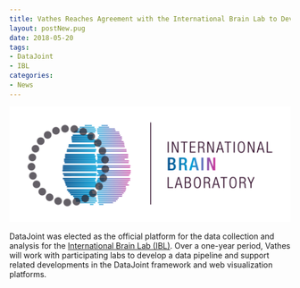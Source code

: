 ```yaml
---
title: Vathes Reaches Agreement with the International Brain Lab to Develop Their Pipeline for Data Processing and Analysis
layout: postNew.pug
date: 2018-05-20
tags:
- DataJoint
- IBL
categories: 
- News
---
```

![](./static/posts/Vathes-Reaches-Agreement-with-the-International-Brain-Lab-to-Develop-Their-Pipeline-for-Data-Processing-and-Analysis/IBL%20logo.png "IBL Logo")

DataJoint was elected as the official platform for the data collection and analysis for the [International Brain Lab (IBL)](https://www.internationalbrainlab.com/). Over a one-year period, Vathes will work with participating labs to develop a data pipeline and support related developments in the DataJoint framework and web visualization platforms.
